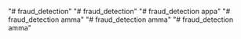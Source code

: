  "# fraud_detection" 
 "# fraud_detection" 
 "# fraud_detection appa" 
 "# fraud_detection amma" 
 "# fraud_detection amma" 
 "# fraud_detection amma" 
 
